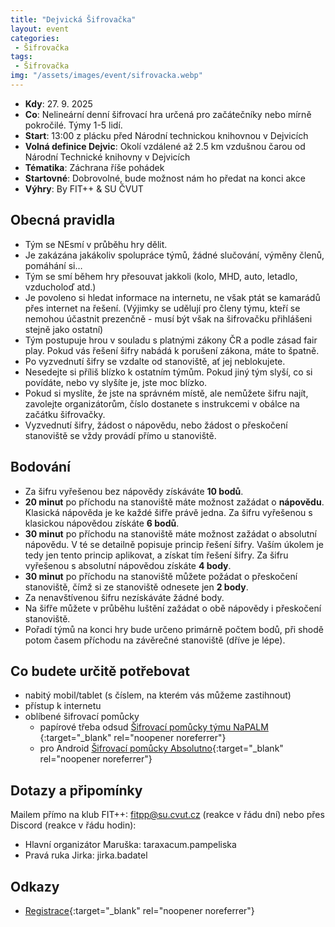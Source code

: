 ```yaml
---
title: "Dejvická Šifrovačka"
layout: event
categories:
 - Šifrovačka
tags:
 - Šifrovačka
img: "/assets/images/event/sifrovacka.webp"
---
```


- **Kdy**: 27. 9. 2025
- **Co**: Nelineární denní šifrovací hra určená pro začátečníky nebo mírně pokročilé. Týmy 1-5 lidí.
- **Start**: 13:00 z plácku před Národní technickou knihovnou v Dejvicích
- **Volná definice Dejvic**: Okolí vzdálené až 2.5 km vzdušnou čarou od Národní Technické knihovny v Dejvicích
- **Tématika**: Záchrana říše pohádek
- **Startovné**: Dobrovolné, bude možnost nám ho předat na konci akce
- **Výhry**: By FIT++ & SU ČVUT

## Obecná pravidla 
- Tým se NEsmí v průběhu hry dělit. 
- Je zakázána jakákoliv spolupráce týmů, žádné slučování, výměny členů, pomáhání si…
- Tým se smí během hry přesouvat jakkoli (kolo, MHD, auto, letadlo, vzducholoď atd.)
- Je povoleno si hledat informace na internetu, ne však ptát se kamarádů přes internet na řešení. (Výjimky se udělují pro členy týmu, kteří se nemohou účastnit prezenčně - musí být však na šifrovačku přihlášeni stejně jako ostatní)
- Tým postupuje hrou v souladu s platnými zákony ČR a podle zásad fair play. Pokud vás řešení šifry nabádá k porušení zákona, máte to špatně. 
- Po vyzvednutí šifry se vzdalte od stanoviště, ať jej neblokujete.
- Nesedejte si příliš blízko k ostatním týmům. Pokud jiný tým slyší, co si povídáte, nebo vy slyšíte je, jste moc blízko. 
- Pokud si myslíte, že jste na správném místě, ale nemůžete šifru najít, zavolejte organizátorům, číslo dostanete s instrukcemi v obálce na začátku šifrovačky.
- Vyzvednutí šifry, žádost o nápovědu, nebo žádost o přeskočení stanoviště se vždy provádí přímo u stanoviště.

## Bodování
- Za šifru vyřešenou bez nápovědy získáváte **10 bodů**.
- **20 minut** po příchodu na stanoviště máte možnost zažádat o **nápovědu**. Klasická nápověda je ke každé šifře právě jedna. Za šifru vyřešenou s klasickou nápovědou získáte **6 bodů**.
- **30 minut** po příchodu na stanoviště máte možnost zažádat o absolutní nápovědu. V té se detailně popisuje princip řešení šifry. Vaším úkolem je tedy jen tento princip aplikovat, a získat tím řešení šifry. Za šifru vyřešenou s absolutní nápovědou získáte **4 body**. 
- **30 minut** po příchodu na stanoviště můžete požádat o přeskočení stanoviště, čímž si ze stanoviště odnesete jen **2 body**.
- Za nenavštívenou šifru nezískáváte žádné body.
- Na šifře můžete v průběhu luštění zažádat o obě nápovědy i přeskočení stanoviště.
- Pořadí týmů na konci hry bude určeno primárně počtem bodů, při shodě potom časem příchodu na závěrečné stanoviště (dříve je lépe).

## Co budete určitě potřebovat 
- nabitý mobil/tablet (s číslem, na kterém vás můžeme zastihnout)
- přístup k internetu
- oblíbené šifrovací pomůcky
  - papírové třeba odsud [Šifrovací pomůcky týmu NaPALM ](https://www.napalmne.cz/pomucky/){:target="_blank" rel="noopener noreferrer"}
  - pro Android [Šifrovací pomůcky Absolutno](https://play.google.com/store/apps/details?id=cz.absolutno.sifry&hl=cs){:target="_blank" rel="noopener noreferrer"}

## Dotazy a připomínky
Mailem přímo na klub FIT++: [fitpp@su.cvut.cz](mailto:fitpp@su.cvut.cz) (reakce v řádu dní) nebo přes Discord (reakce v řádu hodin):
- Hlavní organizátor Maruška: taraxacum.pampeliska
- Pravá ruka Jirka: jirka.badatel

## Odkazy
- [Registrace](https://forms.gle/dtm5AwBNP7Ftwm9q8){:target="_blank" rel="noopener noreferrer"}